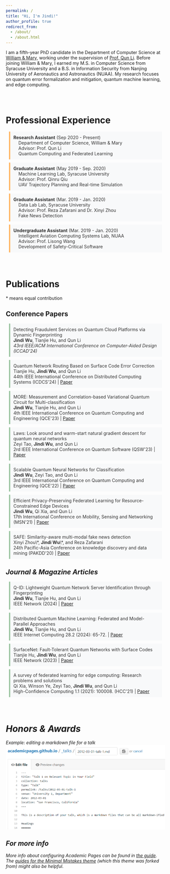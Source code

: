 ```yaml
---
permalink: /
title: "Hi, I'm Jindi!"
author_profile: true
redirect_from: 
  - /about/
  - /about.html
---
```


I am a fifth-year PhD candidate in the Department of Computer Science at [William & Mary](https://www.wm.edu/), working under the supervision of [Prof. Qun Li](https://www.cs.wm.edu/~liqun/). Before joining William & Mary, I earned my M.S. in Computer Science from Syracuse University and a B.S. in Information Security from Nanjing University of Aeronautics and Astronautics (NUAA). My research focuses on quantum error formalization and mitigation, quantum machine learning, and edge computing.

<br>
<br>

Professional Experience
======

<style>
    .blue-quote {
        border-left: 4px solid #ffb563; /* Orange border */
        background-color: #f8f9fa; /* Light grey background */
        color: #333; /* Dark grey text color */
        padding: 10px 10px;
        margin: 10px;
        font-style: normal;
    }
  
  .green-quote {
        border-left: 4px solid #9cc5a1; /* Orange border */
        background-color: #f8f9fa; /* Light grey background */
        color: #333; /* Dark grey text color */
        padding: 10px 10px;
        margin: 10px;
      font-style: normal;
    }
</style>

<blockquote class="blue-quote">
<strong>Research Assistant</strong> (Sep 2020 - Present) <br>
&nbsp; &nbsp; Department of Computer Science, William & Mary <br>
&nbsp; &nbsp; Advisor: Prof. Qun Li <br>
&nbsp; &nbsp; Quantum Computing and Federated Learning
</blockquote>

<blockquote class="blue-quote">
<strong>Graduate Assistant</strong> (May 2019 - Sep. 2020) <br>
&nbsp; &nbsp; Machine Learning Lab, Syracuse University <br>
&nbsp; &nbsp; Advisor: Prof. Qinru Qiu <br>
&nbsp; &nbsp; UAV Trajectory Planning and Real-time Simulation
</blockquote>

<blockquote class="blue-quote">
<strong>Graduate Assistant</strong> (Mar. 2019 - Jan. 2020) <br>
&nbsp; &nbsp; Data Lab Lab, Syracuse University <br>
&nbsp; &nbsp; Advisor: Prof. Reza Zafarani and Dr. Xinyi Zhou <br>
&nbsp; &nbsp; Fake News Detection
</blockquote>

<blockquote class="blue-quote">
<strong>Undergraduate Assistant</strong> (Mar. 2019 - Jan. 2020) <br>
&nbsp; &nbsp; Intelligent Aviation Computing Systems Lab, NUAA <br>
&nbsp; &nbsp; Advisor: Prof. Lisong Wang <br>
&nbsp; &nbsp; Development of Safety-Critical Software
</blockquote>

<br>
<br>

Publications
======
\* means equal contribution


Conference Papers
------
<blockquote class="green-quote">
Detecting Fraudulent Services on Quantum Cloud Platforms via Dynamic Fingerprinting <br>
<strong>Jindi Wu</strong>, Tianjie Hu, and Qun Li <br> 
<em>43rd IEEE/ACM International Conference on Computer-Aided Design (ICCAD'24)
</blockquote>
<!--   <a href="[https://ixstudio.net](https://arxiv.org/pdf/2408.11203)">Paper</a> -->

<blockquote class="green-quote">
Quantum Network Routing Based on Surface Code Error Correction <br>
Tianjie Hu, <strong>Jindi Wu</strong>, and Qun Li <br> 
44th IEEE International Conference on Distributed Computing Systems (ICDCS'24) | 
  <a href="https://ieeexplore.ieee.org/stamp/stamp.jsp?arnumber=10631008">Paper</a>
<!--   [Paper](https://ieeexplore.ieee.org/stamp/stamp.jsp?arnumber=10631008)   -->
</blockquote>

<blockquote class="green-quote">
MORE: Measurement and Correlation-based Variational Quantum Circuit for Multi-classification <br>
<strong>Jindi Wu</strong>, Tianjie Hu, and Qun Li <br> 
4th IEEE International Conference on Quantum Computing and Engineering (QCE'23) | 
  <a href="https://ieeexplore.ieee.org/stamp/stamp.jsp?arnumber=10313792">Paper</a>
<!--   [Paper](https://ieeexplore.ieee.org/stamp/stamp.jsp?arnumber=10313792) -->
</blockquote>

<blockquote class="green-quote">
Laws: Look around and warm-start natural gradient descent for quantum neural networks <br>
Zeyi Tao, <strong>Jindi Wu</strong>, and Qun Li <br> 
2rd IEEE International Conference on Quantum Software (QSW'23) | 
  <a href="https://ieeexplore.ieee.org/stamp/stamp.jsp?arnumber=10234243">Paper</a>
<!--   [Paper](https://ieeexplore.ieee.org/stamp/stamp.jsp?arnumber=10234243)   -->
</blockquote>

<blockquote class="green-quote">
Scalable Quantum Neural Networks for Classification <br>
<strong>Jindi Wu</strong>, Zeyi Tao, and Qun Li <br> 
3rd IEEE International Conference on Quantum Computing and Engineering (QCE'22) | 
  <a href="https://ieeexplore.ieee.org/stamp/stamp.jsp?arnumber=9951212">Paper</a>
<!--   [Paper](https://ieeexplore.ieee.org/stamp/stamp.jsp?arnumber=9951212) -->
</blockquote>

<blockquote class="green-quote">
Efficient Privacy-Preserving Federated Learning for Resource-Constrained Edge Devices <br>
<strong>Jindi Wu</strong>, Qi Xia, and Qun Li <br> 
17th International Conference on Mobility, Sensing and Networking (MSN'21) | 
  <a href="https://par.nsf.gov/servlets/purl/10358911">Paper</a>
<!--   [Paper](https://par.nsf.gov/servlets/purl/10358911) -->
</blockquote>

<blockquote class="green-quote">
SAFE: Similarity-aware multi-modal fake news detection <br>
Xinyi Zhou\*, <strong>Jindi Wu</strong>\*, and Reza Zafarani <br> 
24th Pacific-Asia Conference on knowledge discovery and data mining (PAKDD'20) | 
  <a href="https://www.ncbi.nlm.nih.gov/pmc/articles/PMC7206257/">Paper</a>
<!--   [Paper](https://www.ncbi.nlm.nih.gov/pmc/articles/PMC7206257/) -->
</blockquote>





Journal & Magazine Articles
------
<blockquote class="green-quote">
Q-ID: Lightweight Quantum Network Server Identification through Fingerprinting <br>
<strong>Jindi Wu</strong>, Tianjie Hu, and Qun Li <br> 
IEEE Network (2024) | 
  <a href="https://ieeexplore.ieee.org/stamp/stamp.jsp?arnumber=10530432">Paper</a>
<!--   [Paper](https://ieeexplore.ieee.org/stamp/stamp.jsp?arnumber=10530432) -->
</blockquote>

<blockquote class="green-quote">
Distributed Quantum Machine Learning: Federated and Model-Parallel Approaches <br>
<strong>Jindi Wu</strong>, Tianjie Hu, and Qun Li <br> 
IEEE Internet Computing 28.2 (2024): 65-72. | 
  <a href="https://ieeexplore.ieee.org/stamp/stamp.jsp?arnumber=10508212">Paper</a>
<!--   [Paper](https://ieeexplore.ieee.org/stamp/stamp.jsp?arnumber=10508212) -->
</blockquote>

<blockquote class="green-quote">
SurfaceNet: Fault-Tolerant Quantum Networks with Surface Codes <br>
Tianjie Hu, <strong>Jindi Wu</strong>, and Qun Li <br> 
IEEE Network (2023) | 
  <a href="https://ieeexplore.ieee.org/stamp/stamp.jsp?arnumber=10288502">Paper</a>
<!--   [Paper](https://ieeexplore.ieee.org/stamp/stamp.jsp?arnumber=10288502) -->
</blockquote>

<blockquote class="green-quote">
A survey of federated learning for edge computing: Research problems and solutions <br>
Qi Xia, Winson Ye, Zeyi Tao, <strong>Jindi Wu</strong>, and Qun Li <br> 
High-Confidence Computing 1.1 (2021): 100008. (HCC'21) | 
  <a href="https://www.sciencedirect.com/science/article/pii/S266729522100009X">Paper</a>
<!--   [Paper](https://www.sciencedirect.com/science/article/pii/S266729522100009X) -->
</blockquote>

<br>
<br>

Honors & Awards
======





Example: editing a markdown file for a talk
![Editing a markdown file for a talk](/images/editing-talk.png)

For more info
------
More info about configuring Academic Pages can be found in [the guide](https://academicpages.github.io/markdown/). The [guides for the Minimal Mistakes theme](https://mmistakes.github.io/minimal-mistakes/docs/configuration/) (which this theme was forked from) might also be helpful.
